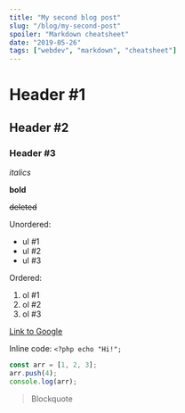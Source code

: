 ```yaml
---
title: "My second blog post"
slug: "/blog/my-second-post"
spoiler: "Markdown cheatsheet"
date: "2019-05-26"
tags: ["webdev", "markdown", "cheatsheet"]
---
```


# Header #1

## Header #2

### Header #3

*italics*

**bold**

~~deleted~~

Unordered:

- ul #1
- ul #2
- ul #3

Ordered:

1. ol #1
2. ol #2
3. ol #3

[Link to Google](https://www.google.com "Visit Google")

Inline code: `<?php echo "Hi!";`

```javascript
const arr = [1, 2, 3];
arr.push(4);
console.log(arr);
```

> Blockquote
